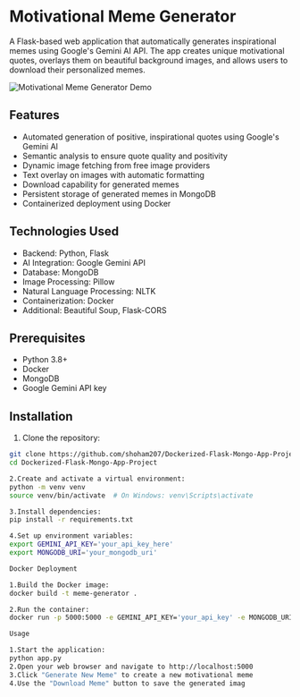 # Motivational Meme Generator

A Flask-based web application that automatically generates inspirational memes using Google's Gemini AI API. The app creates unique motivational quotes, overlays them on beautiful background images, and allows users to download their personalized memes.

![Motivational Meme Generator Demo](https://drive.google.com/file/d/1fwmSzUf1_eXR_KBkEJmdykw3CKWRvQWg/view?usp=sharing)

## Features

- Automated generation of positive, inspirational quotes using Google's Gemini AI
- Semantic analysis to ensure quote quality and positivity
- Dynamic image fetching from free image providers
- Text overlay on images with automatic formatting
- Download capability for generated memes
- Persistent storage of generated memes in MongoDB
- Containerized deployment using Docker

## Technologies Used

- Backend: Python, Flask
- AI Integration: Google Gemini API
- Database: MongoDB
- Image Processing: Pillow
- Natural Language Processing: NLTK
- Containerization: Docker
- Additional: Beautiful Soup, Flask-CORS

## Prerequisites

- Python 3.8+
- Docker
- MongoDB
- Google Gemini API key

## Installation

1. Clone the repository:
  ```bash
  git clone https://github.com/shoham207/Dockerized-Flask-Mongo-App-Project
  cd Dockerized-Flask-Mongo-App-Project

2.Create and activate a virtual environment:
  python -m venv venv
  source venv/bin/activate  # On Windows: venv\Scripts\activate

3.Install dependencies:
  pip install -r requirements.txt

4.Set up environment variables:
  export GEMINI_API_KEY='your_api_key_here'
  export MONGODB_URI='your_mongodb_uri'

Docker Deployment

1.Build the Docker image:
  docker build -t meme-generator .

2.Run the container:
  docker run -p 5000:5000 -e GEMINI_API_KEY='your_api_key' -e MONGODB_URI='your_mongodb_uri' meme-generator

Usage

1.Start the application:
  python app.py
2.Open your web browser and navigate to http://localhost:5000
3.Click "Generate New Meme" to create a new motivational meme
4.Use the "Download Meme" button to save the generated imag
